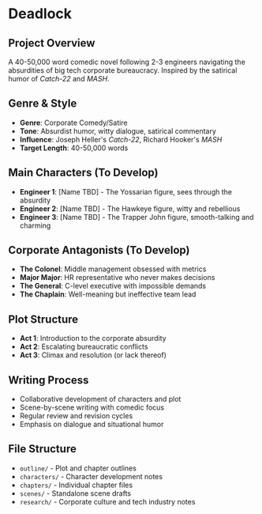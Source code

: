 # Deadlock

## Project Overview
A 40-50,000 word comedic novel following 2-3 engineers navigating the absurdities of big tech corporate bureaucracy. Inspired by the satirical humor of *Catch-22* and *MASH*.

## Genre & Style
- **Genre**: Corporate Comedy/Satire
- **Tone**: Absurdist humor, witty dialogue, satirical commentary
- **Influence**: Joseph Heller's *Catch-22*, Richard Hooker's *MASH*
- **Target Length**: 40-50,000 words

## Main Characters (To Develop)
- **Engineer 1**: [Name TBD] - The Yossarian figure, sees through the absurdity
- **Engineer 2**: [Name TBD] - The Hawkeye figure, witty and rebellious
- **Engineer 3**: [Name TBD] - The Trapper John figure, smooth-talking and charming

## Corporate Antagonists (To Develop)
- **The Colonel**: Middle management obsessed with metrics
- **Major Major**: HR representative who never makes decisions
- **The General**: C-level executive with impossible demands
- **The Chaplain**: Well-meaning but ineffective team lead

## Plot Structure
- **Act 1**: Introduction to the corporate absurdity
- **Act 2**: Escalating bureaucratic conflicts
- **Act 3**: Climax and resolution (or lack thereof)

## Writing Process
- Collaborative development of characters and plot
- Scene-by-scene writing with comedic focus
- Regular review and revision cycles
- Emphasis on dialogue and situational humor

## File Structure
- `outline/` - Plot and chapter outlines
- `characters/` - Character development notes
- `chapters/` - Individual chapter files
- `scenes/` - Standalone scene drafts
- `research/` - Corporate culture and tech industry notes 